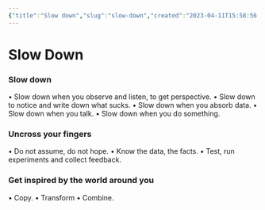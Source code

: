 ```yaml
---
{"title":"Slow down","slug":"slow-down","created":"2023-04-11T15:58:56.000Z","updated":"2024-09-22T21:39:48.809+02:00","dg-publish":true,"dg-list-home":true,"dg-tags":["noobthink"],"tags":["thoughts"],"excerpt":"Often, the faster you try to go, the slower you get. Try the opposite: slow down.","permalink":"/projects/articles/2023-04-11-slow-down/","dgPassFrontmatter":true}
---
```


# Slow Down
### Slow down

• Slow down when you observe and listen, to get perspective.
• Slow down to notice and write down what sucks.
• Slow down when you absorb data.
• Slow down when you talk.
• Slow down when you do something.

### Uncross your fingers

• Do not assume, do not hope.
• Know the data, the facts.
• Test, run experiments and collect feedback.

### Get inspired by the world around you

• Copy.
• Transform
• Combine.
